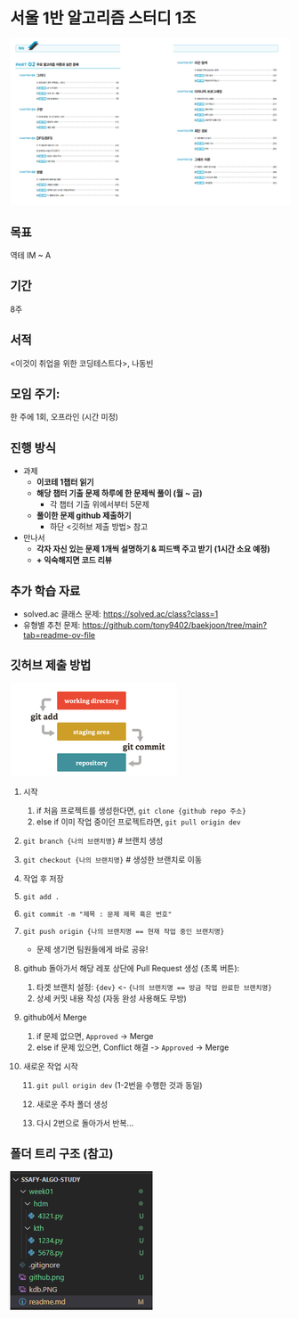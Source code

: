 # 서울 1반 알고리즘 스터디 1조

![image](./kdb.PNG)

## 목표
역테 IM ~ A

## 기간
8주

## 서적
<이것이 취업을 위한 코딩테스트다>, 나동빈

## 모임 주기: 
한 주에 1회, 오프라인 (시간 미정)

## 진행 방식

- 과제
    - **이코테 1챕터 읽기**
    - **해당 챕터 기출 문제 하루에 한 문제씩 풀이 (월 ~ 금)**
        - 각 챕터 기출 위에서부터 5문제
    - **풀이한 문제 github 제출하기**
        - 하단 <깃허브 제출 방법> 참고
- 만나서
    - **각자 자신 있는 문제 1개씩 설명하기 & 피드백 주고 받기 (1시간 소요 예정)**
    - **+ 익숙해지면 코드 리뷰**

## 추가 학습 자료

- solved.ac 클래스 문제: https://solved.ac/class?class=1
- 유형별 추천 문제: https://github.com/tony9402/baekjoon/tree/main?tab=readme-ov-file

## 깃허브 제출 방법
![image](./repo.png)

1. 시작
    1. if 처음 프로젝트를 생성한다면, `git clone {github repo 주소}`
    2. else if 이미 작업 중이던 프로젝트라면, `git pull origin dev`

2. `git branch {나의 브랜치명}` # 브랜치 생성

3. `git checkout {나의 브랜치명}` # 생성한 브랜치로 이동

4. 작업 후 저장

5. `git add .`

6. `git commit -m "제목 : 문제 제목 혹은 번호"` 

7. `git push origin {나의 브랜치명 == 현재 작업 중인 브랜치명}`
    - 문제 생기면 팀원들에게 바로 공유!

8. github 돌아가서 해당 레포 상단에 Pull Request 생성 (초록 버튼): 
	1. 타겟 브랜치 설정: `{dev}` <- `{나의 브랜치명 == 방금 작업 완료한 브랜치명}`
	2. 상세 커밋 내용 작성 (자동 완성 사용해도 무방)
9. github에서 Merge
	1. if 문제 없으면, `Approved` -> Merge
	2. else if 문제 있으면, Conflict 해결 -> `Approved` -> Merge

10. 새로운 작업 시작

    11. `git pull origin dev` (1-2번을 수행한 것과 동일)

    12. 새로운 주차 폴더 생성

    13. 다시 2번으로 돌아가서 반복...

## 폴더 트리 구조 (참고)
![image](./tree.png)
